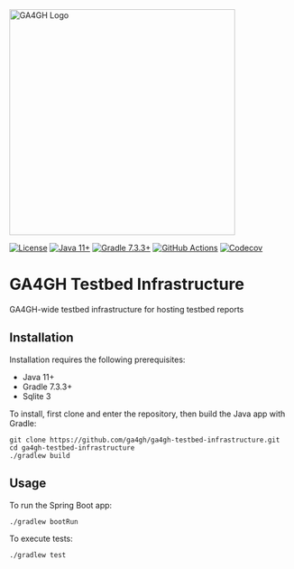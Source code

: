 <img src="https://www.ga4gh.org/wp-content/themes/ga4gh-theme/gfx/GA-logo-horizontal-tag-RGB.svg" alt="GA4GH Logo" style="width: 400px;"/>

[![License](https://img.shields.io/badge/License-Apache%202.0-blue.svg?style=flat-square)](https://opensource.org/licenses/Apache-2.0)
[![Java 11+](https://img.shields.io/badge/java-11+-blue.svg?style=flat-square)](https://www.java.com)
[![Gradle 7.3.3+](https://img.shields.io/badge/gradle-7.3.2+-blue.svg?style=flat-square)](https://gradle.org/)
[![GitHub Actions](https://img.shields.io/github/workflow/status/ga4gh/ga4gh-testbed-infrastructure/Tests/main)](https://github.com/ga4gh/ga4gh-testbed-infrastructure/actions)
[![Codecov](https://img.shields.io/codecov/c/github/ga4gh/ga4gh-testbed-infrastructure?style=flat-square)](https://app.codecov.io/gh/ga4gh/ga4gh-testbed-infrastructure)

# GA4GH Testbed Infrastructure

GA4GH-wide testbed infrastructure for hosting testbed reports

## Installation

Installation requires the following prerequisites:
* Java 11+
* Gradle 7.3.3+
* Sqlite 3

To install, first clone and enter the repository, then build the Java app with Gradle:

```
git clone https://github.com/ga4gh/ga4gh-testbed-infrastructure.git
cd ga4gh-testbed-infrastructure
./gradlew build
```

## Usage

To run the Spring Boot app:

```
./gradlew bootRun
```

To execute tests:

```
./gradlew test
```